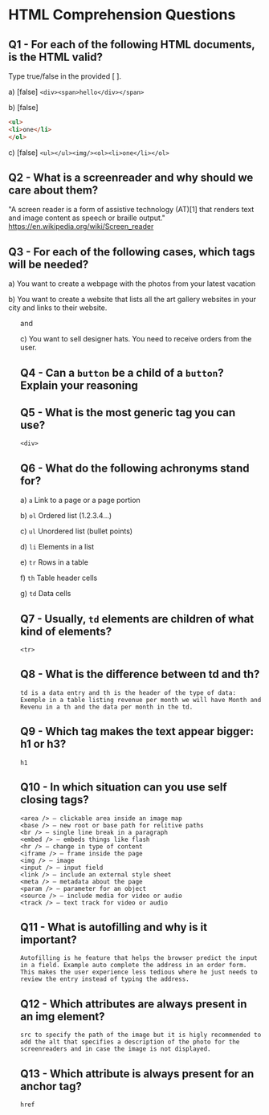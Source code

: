 # HTML Comprehension Questions

## Q1 - For each of the following HTML documents, is the HTML valid?

Type true/false in the provided [ ].

a) [false] `<div><span>hello</div></span>`

b) [false]

```html
<ul>
<li>one</li>
</ol>
```

c) [false] `<ul></ul><img/><ol><li>one</li></ol>`

## Q2 - What is a screenreader and why should we care about them?

"A screen reader is a form of assistive technology (AT)[1] that renders text and image content as speech or braille output."
https://en.wikipedia.org/wiki/Screen_reader 

## Q3 - For each of the following cases, which tags will be needed?

a) You want to create a webpage with the photos from your latest vacation
    <img>

b) You want to create a website that lists all the art gallery websites in your city and links to their website.
    <ul> and <a>

c) You want to sell designer hats. You need to receive orders from the user.
    <form>

## Q4 - Can a `button` be a child of a `button`? Explain your reasoning


## Q5 - What is the most generic tag you can use?
    <div>

## Q6 - What do the following achronyms stand for?

a) `a` Link to a page or a page portion

b) `ol` Ordered list (1.2.3.4...)

c) `ul` Unordered list (bullet points)

d) `li` Elements in a list

e) `tr` Rows in a table

f) `th` Table header cells

g) `td` Data cells

## Q7 - Usually, `td` elements are children of what kind of elements?
    <tr>

## Q8 - What is the difference between td and th?
    td is a data entry and th is the header of the type of data:
    Exemple in a table listing revenue per month we will have Month and Revenu in a th and the data per month in the td.

## Q9 - Which tag makes the text appear bigger: h1 or h3?
    h1

## Q10 - In which situation can you use self closing tags?
    <area /> – clickable area inside an image map
    <base /> – new root or base path for relitive paths
    <br /> – single line break in a paragraph
    <embed /> – embeds things like flash
    <hr /> – change in type of content
    <iframe /> – frame inside the page
    <img /> – image
    <input /> – input field
    <link /> – include an external style sheet
    <meta /> – metadata about the page
    <param /> – parameter for an object
    <source /> – include media for video or audio
    <track /> – text track for video or audio

## Q11 - What is autofilling and why is it important?
    Autofilling is he feature that helps the browser predict the input in a field. Example auto complete the address in an order form. This makes the user experience less tedious where he just needs to review the entry instead of typing the address.

## Q12 - Which attributes are always present in an img element?
    src to specify the path of the image but it is higly recommended to add the alt that specifies a description of the photo for the screenreaders and in case the image is not displayed.

## Q13 - Which attribute is always present for an anchor tag?
    href